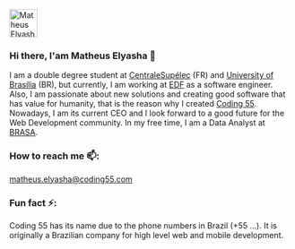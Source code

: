 <img src="https://d2fltix0v2e0sb.cloudfront.net/dev-badge.svg" href="https://dev.to/elyasha" width=50 alt="Matheus Elyasha 's DEV Profile">

### Hi there, I'am Matheus Elyasha 👋

I am a double degree student at [CentraleSupélec](https://www.centralesupelec.fr) (FR) and [University of Brasília](https://www.unb.br) (BR), but currently, I am working at [EDF](https://github.com/EDF-TREE) as a software engineer. Also, I am passionate about new solutions and creating good software that has value for humanity, that is the reason why I created [Coding 55](https://github.com/Coding55). Nowadays, I am its current CEO and I look forward to a good future for the Web Development community. In my free time, I am a Data Analyst at [BRASA](https://github.com/gobrasa).

### How to reach me 📫:

matheus.elyasha@coding55.com



### Fun fact ⚡: 

Coding 55 has its name due to the phone numbers in Brazil (+55 ...). It is originally a Brazilian company for high level web and mobile development.


<!--
**elyasha/elyasha** is a ✨ _special_ ✨ repository because its `README.md` (this file) appears on your GitHub profile.

Here are some ideas to get you started:

- 🔭 I’m currently working on ...
- 🌱 I’m currently learning ...
- 👯 I’m looking to collaborate on ...
- 🤔 I’m looking for help with ...
- 💬 Ask me about ...
- 😄 Pronouns: ...

--

